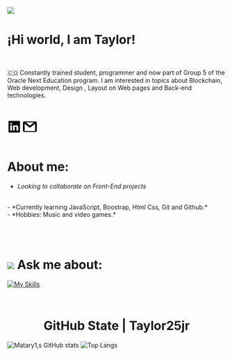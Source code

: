 [![](https://visitcount.itsvg.in/api?id=taylor25jr&label=Profile%20Views&color=1&icon=0&pretty=false)](https://visitcount.itsvg.in)

# ¡Hi world, I am Taylor!

<br>

 🇨🇴  Constantly trained student, programmer and now part of Group 5 of the Oracle Next Education program. I am interested in topics about Blockchain, Web development, Design , Layout on Web pages and Back-end technologies.

 <br>
 <br>
 <a target="_blank" href="https://www.linkedin.com/in/luis-david-ferrer-conde-a5582a1b7/"><img src = "./linkedin.png"></img></a>
<a target="_blank" href="mailto luisdavidferrerconde@gmail.com"><img src="./gmail.png"></img></a>
 <br>
 <br>

 # About me:
  - *Looking to collaborate on Front-End projects*
<br>
 - *Currently learning JavaScript, Boostrap, Html Css, Git and Github.*
<br>
 - *Hobbies: Music and video games.*
<br>
 <br>
 <br>
 <br>

# <img height="20" src="https://media.giphy.com/media/DLsx2ofSyPmcU/giphy.gif"/> Ask me about:
[![My Skills](https://skillicons.dev/icons?i=html,css,sass,javascript,figma,bootstrap,git,github,discord)](https://skillicons.dev) 

<br>
<h1 align="center">
    GitHub State | Taylor25jr
</h1>


![Matary1,s GitHub stats](https://github-readme-stats.vercel.app/api?username=taylor25jr&theme=-yellow&show_icons=true)
![Top Langs](https://github-readme-stats.vercel.app/api/top-langs/?username=taylor25jr&theme=galexy-yellow&layout=compact)


 




    
